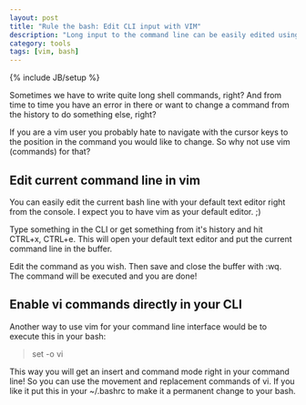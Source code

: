 ```yaml
---
layout: post
title: "Rule the bash: Edit CLI input with VIM"
description: "Long input to the command line can be easily edited using vim."
category: tools 
tags: [vim, bash]
---
```

{% include JB/setup %}

Sometimes we have to write quite long shell commands, right? And from
time to time you have an error in there or want to change a command from
the history to do something else, right?

If you are a vim user you probably hate to navigate with the cursor keys
to the position in the command you would like to change. So why not use
vim (commands) for that?

## Edit current command line in vim

You can easily edit the current bash line with your default text editor
right from the console. I expect you to have vim as your default editor.
;)

Type something in the CLI or get something from
it's history and hit CTRL+x, CTRL+e. This will open your
default text editor and put the current command line in the buffer.

Edit the command as you wish. Then save and close the buffer with :wq. The
command will be executed and you are done!

## Enable vi commands directly in your CLI

Another way to use vim for your command line interface would be to
execute this in your bash:
> set -o vi

This way you will get an insert and command mode right in your command
line! So you can use the movement and replacement commands of vi. If you
like it put this in your ~/.bashrc to make it a permanent change to your
bash.
